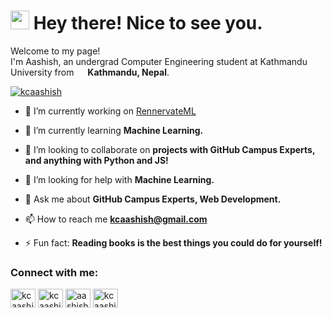 <h1><img src="https://emojis.slackmojis.com/emojis/images/1531849430/4246/blob-sunglasses.gif?1531849430" width="30"/> Hey there! Nice to see you.</h1>

<p>Welcome to my page! </br> I'm Aashish, an undergrad Computer Engineering student at Kathmandu University from <img src="https://user-images.githubusercontent.com/31175326/124346781-7b334380-dc00-11eb-96a5-3218bfaf3487.png" width="14"/> <b>Kathmandu, Nepal</b>.

<p align="left"> <a href="https://twitter.com/kcaashish" target="blank"><img src="https://img.shields.io/twitter/follow/kcaashish?logo=twitter&style=for-the-badge" alt="kcaashish" /></a> </p>

- 🔭 I’m currently working on [RennervateML](https://github.com/kcaashish/RennervateML)

- 🌱 I’m currently learning **Machine Learning.**

- 👯 I’m looking to collaborate on **projects with GitHub Campus Experts, and anything with Python and JS!**

- 🤝 I’m looking for help with **Machine Learning.**

- 💬 Ask me about **GitHub Campus Experts, Web Development.**

- 📫 How to reach me **kcaashish@gmail.com**

- ⚡ Fun fact: **Reading books is the best things you could do for yourself!**

<h3 align="left">Connect with me:</h3>
<p align="left">
<a href="https://twitter.com/kcaashish" target="blank"><img align="center" src="https://raw.githubusercontent.com/rahuldkjain/github-profile-readme-generator/master/src/images/icons/Social/twitter.svg" alt="kcaashish" height="30" width="40" /></a>
<a href="https://linkedin.com/in/kcaashish" target="blank"><img align="center" src="https://raw.githubusercontent.com/rahuldkjain/github-profile-readme-generator/master/src/images/icons/Social/linked-in-alt.svg" alt="kcaashish" height="30" width="40" /></a>
<a href="https://fb.com/aashish.world" target="blank"><img align="center" src="https://raw.githubusercontent.com/rahuldkjain/github-profile-readme-generator/master/src/images/icons/Social/facebook.svg" alt="aashish.world" height="30" width="40" /></a>
<a href="https://instagram.com/kcaashish" target="blank"><img align="center" src="https://raw.githubusercontent.com/rahuldkjain/github-profile-readme-generator/master/src/images/icons/Social/instagram.svg" alt="kcaashish" height="30" width="40" /></a>
</p>
